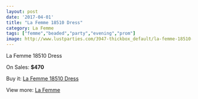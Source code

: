 ```yaml
---
layout: post
date: '2017-04-01'
title: "La Femme 18510 Dress"
category: La Femme
tags: ["femme","beaded","party","evening","prom"]
image: http://www.lustparties.com/3947-thickbox_default/la-femme-18510-dress.jpg
---
```

La Femme 18510 Dress

On Sales: **$470**
<a href="https://www.lustparties.com/en/la-femme/1309-la-femme-18510-dress.html"><amp-img layout="responsive" width="600" height="600" src="//www.lustparties.com/3947-thickbox_default/la-femme-18510-dress.jpg" alt="La Femme 18510 Dress 0" /></a>
<a href="https://www.lustparties.com/en/la-femme/1309-la-femme-18510-dress.html"><amp-img layout="responsive" width="600" height="600" src="//www.lustparties.com/3952-thickbox_default/la-femme-18510-dress.jpg" alt="La Femme 18510 Dress 1" /></a>
<a href="https://www.lustparties.com/en/la-femme/1309-la-femme-18510-dress.html"><amp-img layout="responsive" width="600" height="600" src="//www.lustparties.com/3951-thickbox_default/la-femme-18510-dress.jpg" alt="La Femme 18510 Dress 2" /></a>
<a href="https://www.lustparties.com/en/la-femme/1309-la-femme-18510-dress.html"><amp-img layout="responsive" width="600" height="600" src="//www.lustparties.com/3950-thickbox_default/la-femme-18510-dress.jpg" alt="La Femme 18510 Dress 3" /></a>
<a href="https://www.lustparties.com/en/la-femme/1309-la-femme-18510-dress.html"><amp-img layout="responsive" width="600" height="600" src="//www.lustparties.com/3949-thickbox_default/la-femme-18510-dress.jpg" alt="La Femme 18510 Dress 4" /></a>
<a href="https://www.lustparties.com/en/la-femme/1309-la-femme-18510-dress.html"><amp-img layout="responsive" width="600" height="600" src="//www.lustparties.com/3948-thickbox_default/la-femme-18510-dress.jpg" alt="La Femme 18510 Dress 5" /></a>

Buy it: [La Femme 18510 Dress](https://www.lustparties.com/en/la-femme/1309-la-femme-18510-dress.html "La Femme 18510 Dress")

View more: [La Femme](https://www.lustparties.com/en/4-la-femme "La Femme")